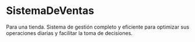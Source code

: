 # SistemaDeVentas
Para una tienda. Sistema de gestión completo y eficiente para optimizar sus operaciones diarias y facilitar la toma de decisiones.
